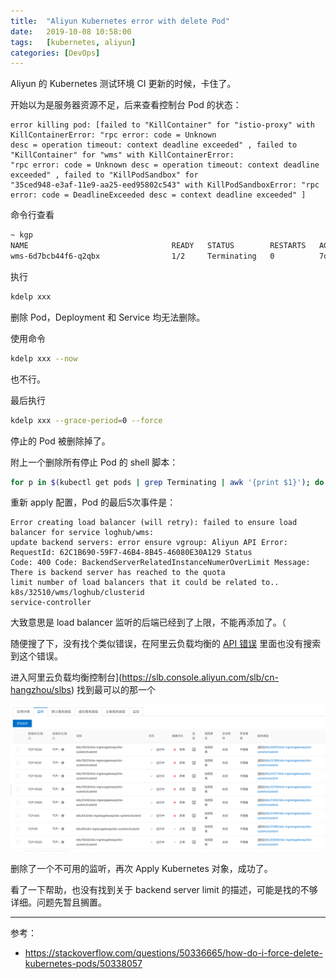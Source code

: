 ```yaml
---
title:  "Aliyun Kubernetes error with delete Pod"
date:   2019-10-08 10:58:00
tags:   [kubernetes, aliyun]
categories: [DevOps]
---
```


Aliyun 的 Kubernetes 测试环境 CI 更新的时候，卡住了。 

开始以为是服务器资源不足，后来查看控制台 Pod 的状态：
```
error killing pod: [failed to "KillContainer" for "istio-proxy" with KillContainerError: "rpc error: code = Unknown 
desc = operation timeout: context deadline exceeded" , failed to "KillContainer" for "wms" with KillContainerError:
"rpc error: code = Unknown desc = operation timeout: context deadline exceeded" , failed to "KillPodSandbox" for 
"35ced948-e3af-11e9-aa25-eed95802c543" with KillPodSandboxError: "rpc error: code = DeadlineExceeded desc = context deadline exceeded" ]
```

命令行查看

```sh
~ kgp
NAME                                READY   STATUS        RESTARTS   AGE
wms-6d7bcb44f6-q2qbx                1/2     Terminating   0          7d10h
```

执行
```sh
kdelp xxx
```
删除 Pod，Deployment 和 Service 均无法删除。
 
使用命令
```sh
kdelp xxx --now
```
也不行。

最后执行 
```sh
kdelp xxx --grace-period=0 --force
```

停止的 Pod 被删除掉了。

附上一个删除所有停止 Pod 的 shell 脚本：
```sh
for p in $(kubectl get pods | grep Terminating | awk '{print $1}'); do kubectl delete pod $p --grace-period=0 --force;done
```


重新 apply 配置，Pod 的最后5次事件是：

```
Error creating load balancer (will retry): failed to ensure load balancer for service loghub/wms: 
update backend servers: error ensure vgroup: Aliyun API Error: RequestId: 62C1B690-59F7-46B4-8B45-46080E30A129 Status 
Code: 400 Code: BackendServerRelatedInstanceNumerOverLimit Message: There is backend server has reached to the quota 
limit number of load balancers that it could be related to.. k8s/32510/wms/loghub/clusterid
service-controller
```

大致意思是 load balancer 监听的后端已经到了上限，不能再添加了。（

随便搜了下，没有找个类似错误，在阿里云负载均衡的 [API 错误](https://error-center.alibabacloud.com/status/product/Slb) 里面也没有搜索到这个错误。

进入阿里云负载均衡控制台](https://slb.console.aliyun.com/slb/cn-hangzhou/slbs) 找到最可以的那一个

![](./resources/2019-10-08-k8s-error-delete-pod/aliyun-lbs-listeners.png)

删除了一个不可用的监听，再次 Apply Kubernetes 对象，成功了。

看了一下帮助，也没有找到关于 backend server limit 的描述，可能是找的不够详细。问题先暂且搁置。

---

参考：

- https://stackoverflow.com/questions/50336665/how-do-i-force-delete-kubernetes-pods/50338057
